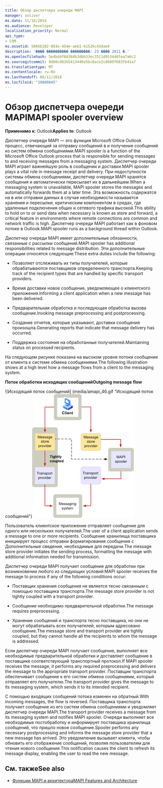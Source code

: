 ```yaml
---
title: Обзор диспетчера очереди MAPI
manager: soliver
ms.date: 11/16/2014
ms.audience: Developer
localization_priority: Normal
api_type:
- COM
ms.assetid: 5866b202-883e-454e-aeb1-61526c43dae9
description: '���� ���������� ���������: 23 ���� 2011 �.'
ms.openlocfilehash: 5e4bd4f6038db3dbb33ec3511d953448fea7a6c2
ms.sourcegitcommit: 9d60cd82b5413446e5bc8ace2cd689f683fb41a7
ms.translationtype: MT
ms.contentlocale: ru-RU
ms.lasthandoff: 06/11/2018
ms.locfileid: "19809845"
---
```

# <a name="mapi-spooler-overview"></a><span data-ttu-id="ebdb0-103">Обзор диспетчера очереди MAPI</span><span class="sxs-lookup"><span data-stu-id="ebdb0-103">MAPI spooler overview</span></span>
  
<span data-ttu-id="ebdb0-104">**Применимо к**: Outlook</span><span class="sxs-lookup"><span data-stu-id="ebdb0-104">**Applies to**: Outlook</span></span> 
  
<span data-ttu-id="ebdb0-105">Диспетчер очереди MAPI — это функция Microsoft Office Outlook процесс, отвечающий за отправку сообщений в и получение сообщений из систем обмена сообщениями.</span><span class="sxs-lookup"><span data-stu-id="ebdb0-105">MAPI spooler is a function of the Microsoft Office Outlook process that is responsible for sending messages to and receiving messages from a messaging system.</span></span> <span data-ttu-id="ebdb0-106">Диспетчер очереди MAPI играет важнейшую роль в сообщении и доставки.</span><span class="sxs-lookup"><span data-stu-id="ebdb0-106">MAPI spooler plays a vital role in message receipt and delivery.</span></span> <span data-ttu-id="ebdb0-107">При недоступности системы обмена сообщениями, диспетчер очереди MAPI хранятся сообщения и автоматически пересылает их в дальнейшем.</span><span class="sxs-lookup"><span data-stu-id="ebdb0-107">When a messaging system is unavailable, MAPI spooler stores the messages and automatically forwards them at a later time.</span></span> <span data-ttu-id="ebdb0-108">Эта возможность содержатся на в или отправки данных в случае необходимости называется хранения и пересылки, критическим компонентом в средах, где удаленные подключения общих и сетевого трафика высокой.</span><span class="sxs-lookup"><span data-stu-id="ebdb0-108">This ability to hold on to or send data when necessary is known as store and forward, a critical feature in environments where remote connections are common and network traffic is high.</span></span> <span data-ttu-id="ebdb0-109">Диспетчер очереди MAPI работает как в фоновом потоке в Outlook.</span><span class="sxs-lookup"><span data-stu-id="ebdb0-109">MAPI spooler runs as a background thread within Outlook.</span></span>
  
<span data-ttu-id="ebdb0-110">Диспетчер очереди MAPI имеет дополнительные обязанности, связанные с рассылки сообщений.</span><span class="sxs-lookup"><span data-stu-id="ebdb0-110">MAPI spooler has additional responsibilities related to message distribution.</span></span> <span data-ttu-id="ebdb0-111">Эти дополнительные операции относятся следующие:</span><span class="sxs-lookup"><span data-stu-id="ebdb0-111">These extra duties include the following:</span></span>
  
- <span data-ttu-id="ebdb0-112">Позволяет отслеживать их типы получателей, которые обрабатываются поставщиков определенного транспорта.</span><span class="sxs-lookup"><span data-stu-id="ebdb0-112">Keeping track of the recipient types that are handled by specific transport providers.</span></span>
    
- <span data-ttu-id="ebdb0-113">Время доставки новое сообщение, уведомляющее о клиентского приложения.</span><span class="sxs-lookup"><span data-stu-id="ebdb0-113">Informing a client application when a new message has been delivered.</span></span>
    
- <span data-ttu-id="ebdb0-114">Предварительная обработка и последующая обработка вызова сообщение.</span><span class="sxs-lookup"><span data-stu-id="ebdb0-114">Invoking message preprocessing and postprocessing.</span></span>
    
- <span data-ttu-id="ebdb0-115">Создание отчетов, которые указывают, доставки сообщения произошла.</span><span class="sxs-lookup"><span data-stu-id="ebdb0-115">Generating reports that indicate that message delivery has occurred.</span></span>
    
- <span data-ttu-id="ebdb0-116">Поддержка состояния на обработанные получателей.</span><span class="sxs-lookup"><span data-stu-id="ebdb0-116">Maintaining status on processed recipients.</span></span>
    
<span data-ttu-id="ebdb0-117">На следующем рисунке показана на высоком уровне потоки сообщение от клиента к системе обмена сообщениями.</span><span class="sxs-lookup"><span data-stu-id="ebdb0-117">The following illustration shows at a high level how a message flows from a client to the messaging system.</span></span>
  
<span data-ttu-id="ebdb0-118">**Поток обработки исходящих сообщений**</span><span class="sxs-lookup"><span data-stu-id="ebdb0-118">**Outgoing message flow**</span></span>
  
<span data-ttu-id="ebdb0-119">![Исходящий поток сообщений] (media/amapi_46.gif "Исходящий поток сообщений")</span><span class="sxs-lookup"><span data-stu-id="ebdb0-119">![Outgoing message flow](media/amapi_46.gif "Outgoing message flow")</span></span>
  
<span data-ttu-id="ebdb0-120">Пользователь клиентское приложение отправляет сообщение для одного или нескольких получателей.</span><span class="sxs-lookup"><span data-stu-id="ebdb0-120">The user of a client application sends a message to one or more recipients.</span></span> <span data-ttu-id="ebdb0-121">Сообщение хранилища поставщика инициирует процесс отправки форматирования сообщения с Дополнительные сведения, необходимые для передачи.</span><span class="sxs-lookup"><span data-stu-id="ebdb0-121">The message store provider initiates the sending process, formatting the message with additional information needed for transmission.</span></span>
  
<span data-ttu-id="ebdb0-122">Диспетчер очереди MAPI получает сообщение для обработки при возникновении любого из следующих условий:</span><span class="sxs-lookup"><span data-stu-id="ebdb0-122">MAPI spooler receives the message to process if any of the following conditions occur:</span></span>
  
- <span data-ttu-id="ebdb0-123">Поставщик хранения сообщения не является тесно связанным с помощью поставщика транспорта.</span><span class="sxs-lookup"><span data-stu-id="ebdb0-123">The message store provider is not tightly coupled with a transport provider.</span></span>
    
- <span data-ttu-id="ebdb0-124">Сообщение необходимо предварительной обработки.</span><span class="sxs-lookup"><span data-stu-id="ebdb0-124">The message requires preprocessing.</span></span>
    
- <span data-ttu-id="ebdb0-125">Хранение сообщений и транспорта тесно поставщика, но они не могут обрабатывать всех получателей, которым адресовано сообщение.</span><span class="sxs-lookup"><span data-stu-id="ebdb0-125">The message store and transport provider are tightly coupled, but they cannot handle all the recipients to whom the message is addressed.</span></span>
    
<span data-ttu-id="ebdb0-126">Если диспетчер очереди MAPI получает сообщение, выполняет все необходимые предварительной обработки и доставляет сообщение в поставщике соответствующий транспортный протокол.</span><span class="sxs-lookup"><span data-stu-id="ebdb0-126">If MAPI spooler receives the message, it performs any required preprocessing and delivers the message to the appropriate transport provider.</span></span> <span data-ttu-id="ebdb0-127">Поставщик транспорта обеспечивает сообщение к его систем обмена сообщениями, который отправляет его получателю.</span><span class="sxs-lookup"><span data-stu-id="ebdb0-127">The transport provider gives the message to its messaging system, which sends it to its intended recipient.</span></span>
  
<span data-ttu-id="ebdb0-128">С помощью входящих сообщений потока изменен на обратный.</span><span class="sxs-lookup"><span data-stu-id="ebdb0-128">With incoming messages, the flow is reversed.</span></span> <span data-ttu-id="ebdb0-129">Поставщика транспорта получает сообщение из его систем обмена сообщениями и уведомляет диспетчер очереди MAPI.</span><span class="sxs-lookup"><span data-stu-id="ebdb0-129">The transport provider receives a message from its messaging system and notifies MAPI spooler.</span></span> <span data-ttu-id="ebdb0-130">Очереди выполняет все необходимые постобработку и информирует поставщика хранилища сообщений, что пришло новое сообщение.</span><span class="sxs-lookup"><span data-stu-id="ebdb0-130">Spooler performs any necessary postprocessing and informs the message store provider that a new message has arrived.</span></span> <span data-ttu-id="ebdb0-131">Это уведомление вызывает клиента, чтобы обновить его отображение сообщений, позволяя пользователям для чтения нового сообщения.</span><span class="sxs-lookup"><span data-stu-id="ebdb0-131">This notification causes the client to refresh its message display, enabling the user to read the new message.</span></span>
  
## <a name="see-also"></a><span data-ttu-id="ebdb0-132">См. также</span><span class="sxs-lookup"><span data-stu-id="ebdb0-132">See also</span></span>

- [<span data-ttu-id="ebdb0-133">Функции MAPI и архитектура</span><span class="sxs-lookup"><span data-stu-id="ebdb0-133">MAPI Features and Architecture</span></span>](mapi-features-and-architecture.md)

